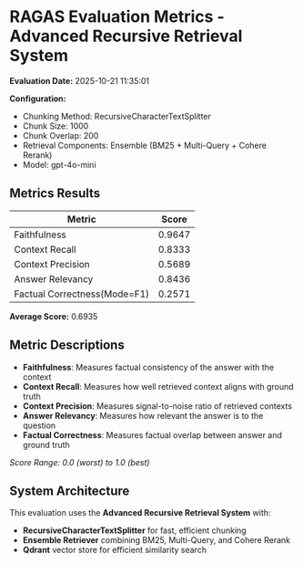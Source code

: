 # RAGAS Evaluation Metrics - Advanced Recursive Retrieval System

**Evaluation Date:** 2025-10-21 11:35:01

**Configuration:**
- Chunking Method: RecursiveCharacterTextSplitter
- Chunk Size: 1000
- Chunk Overlap: 200
- Retrieval Components: Ensemble (BM25 + Multi-Query + Cohere Rerank)
- Model: gpt-4o-mini

## Metrics Results

| Metric | Score |
|--------|-------|
| Faithfulness | 0.9647 |
| Context Recall | 0.8333 |
| Context Precision | 0.5689 |
| Answer Relevancy | 0.8436 |
| Factual Correctness(Mode=F1) | 0.2571 |

**Average Score:** 0.6935

## Metric Descriptions

- **Faithfulness**: Measures factual consistency of the answer with the context
- **Context Recall**: Measures how well retrieved context aligns with ground truth
- **Context Precision**: Measures signal-to-noise ratio of retrieved contexts
- **Answer Relevancy**: Measures how relevant the answer is to the question
- **Factual Correctness**: Measures factual overlap between answer and ground truth

*Score Range: 0.0 (worst) to 1.0 (best)*

## System Architecture

This evaluation uses the **Advanced Recursive Retrieval System** with:
- **RecursiveCharacterTextSplitter** for fast, efficient chunking
- **Ensemble Retriever** combining BM25, Multi-Query, and Cohere Rerank
- **Qdrant** vector store for efficient similarity search
